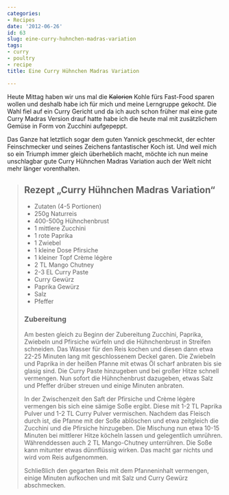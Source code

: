 ```yaml
---
categories:
- Recipes
date: '2012-06-26'
id: 63
slug: eine-curry-huhnchen-madras-variation
tags:
- curry
- poultry
- recipe
title: Eine Curry Hühnchen Madras Variation

---
```


Heute Mittag haben wir uns mal die <strike>Kalorien</strike> Kohle fürs Fast-Food sparen wollen und deshalb habe ich für mich und meine Lerngruppe gekocht. Die Wahl fiel auf ein Curry Gericht und da ich auch schon früher mal eine gute Curry Madras Version drauf hatte habe ich die heute mal mit zusätzlichem Gemüse in Form von Zucchini aufgepeppt.

Das Ganze hat letztlich sogar dem guten Yannick geschmeckt, der echter Feinschmecker und seines Zeichens fantastischer Koch ist. Und weil mich so ein Triumph immer gleich überheblich macht, möchte ich nun meine unschlagbar gute Curry Hühnchen Madras Variation auch der Welt nicht mehr länger vorenthalten.

<!--more-->

<blockquote class="recipe">
  <h2>
    Rezept „Curry Hühnchen Madras Variation“
  </h2>

  <ul class="notepad">
    <li>
      Zutaten (4-5 Portionen)
    </li>
    <li>
      250g Naturreis
    </li>
    <li>
      400-500g Hühnchenbrust
    </li>
    <li>
      1 mittlere Zucchini
    </li>
    <li>
      1 rote Paprika
    </li>
    <li>
      1 Zwiebel
    </li>
    <li>
      1 kleine Dose Pfirsiche
    </li>
    <li>
      1 kleiner Topf Crème légère
    </li>
    <li>
      2 TL Mango Chutney
    </li>
    <li>
      2-3 EL Curry Paste
    </li>
    <li>
      Curry Gewürz
    </li>
    <li>
      Paprika Gewürz
    </li>
    <li>
      Salz
    </li>
    <li>
      Pfeffer
    </li>
  </ul>

  <h3>
    Zubereitung
  </h3>

  <p>
    Am besten gleich zu Beginn der Zubereitung Zucchini, Paprika, Zwiebeln und Pfirsiche würfeln und die Hühnchenbrust in Streifen schneiden. Das Wasser für den Reis kochen und diesen dann etwa 22-25 Minuten lang mit geschlossenem Deckel garen. Die Zwiebeln und Paprika in der heißen Pfanne mit etwas Öl scharf anbraten bis sie glasig sind. Die Curry Paste hinzugeben und bei großer Hitze schnell vermengen. Nun sofort die Hühnchenbrust dazugeben, etwas Salz und Pfeffer drüber streuen und einige Minuten anbraten.
  </p>

  <p>
    In der Zwischenzeit den Saft der Pfirsiche und Crème légère vermengen bis sich eine sämige Soße ergibt. Diese mit 1-2 TL Paprika Pulver und 1-2 TL Curry Pulver vermischen. Nachdem das Fleisch durch ist, die Pfanne mit der Soße ablöschen und etwa zeitgleich die Zucchini und die Pfirsiche hinzugeben. Die Mischung nun etwa 10-15 Minuten bei mittlerer Hitze köcheln lassen und gelegentlich umrühren. Währenddessen auch 2 TL Mango-Chutney unterrühren. Die Soße kann mitunter etwas dünnflüssig wirken. Das macht gar nichts und wird vom Reis aufgenommen.
  </p>

  <p>
    Schließlich den gegarten Reis mit dem Pfanneninhalt vermengen, einige Minuten aufkochen und mit Salz und Curry Gewürz abschmecken.
  </p>
</blockquote>